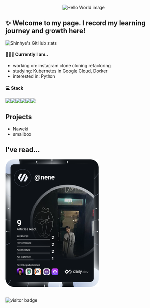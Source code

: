 <p align="center">
  <img src="https://user-images.githubusercontent.com/122417190/234785310-1b7feaa2-5100-45d0-9125-7cb51de7c464.png?raw=true" alt="Hello World image"/>

  ## ✨ Welcome to my page. I record my learning journey and growth here!
  
  ![Shinhye's GitHub stats](https://github-readme-stats.vercel.app/api?username=ksh0123&theme=rose_pine&show_icons=true)
</p>

#### 👩🏻‍💻 Currently I am..
- working on: instagram clone cloning refactoring
- studying: Kubernetes in Google Cloud, Docker
- interested in: Python

#### 💻 Stack
<img src="https://img.shields.io/badge/Javascript-F7DF1E?style=flat&amp;logo=javascript&amp;logoColor=white"><img src="https://img.shields.io/badge/Node.js-339933?style=flat&amp;logo=Node.js&amp;logoColor=white"><img src="https://img.shields.io/badge/MySQL-4479A1?style=flat&amp;logo=MySQL&amp;logoColor=white"><img src="https://img.shields.io/badge/Amazon%20EC2-FF9900?style=flat&amp;logo=Amazon%20EC2&logoColor=white"><img src="https://img.shields.io/badge/AWS_RDS-527FFF?style=flat&amp;logo=Amazon RDS&amp;logoColor=white"><img src="https://img.shields.io/badge/Docker-2496ED?style=flat&amp;logo=Docker&amp;logoColor=white">

## Projects 
- Naweki
- smallbox

## I've read...
<div>
<a href="https://app.daily.dev/nene"><img src="/devcard.svg" width="300" alt="Shinhye's Dev Card"/></a>
</div>

<br>![visitor badge](https://visitor-badge.glitch.me/badge?page_id=ksh0123.visitor-badge)</br>

<!--
**ksh0123/ksh0123** is a ✨ _special_ ✨ repository because its `README.md` (this file) appears on your GitHub profile.

Here are some ideas to get you started:

- 🔭 I’m currently working on ...
- 🌱 I’m currently learning ...
- 👯 I’m looking to collaborate on ...
- 🤔 I’m looking for help with ...
- 💬 Ask me about ...
- 📫 How to reach me: ...
- 😄 Pronouns: ...
- ⚡ Fun fact: ...
-->




